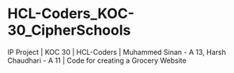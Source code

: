 # HCL-Coders_KOC-30_CipherSchools
IP Project | KOC 30 | HCL-Coders | Muhammed Sinan - A 13, Harsh Chaudhari - A 11 | Code for creating a Grocery Website
